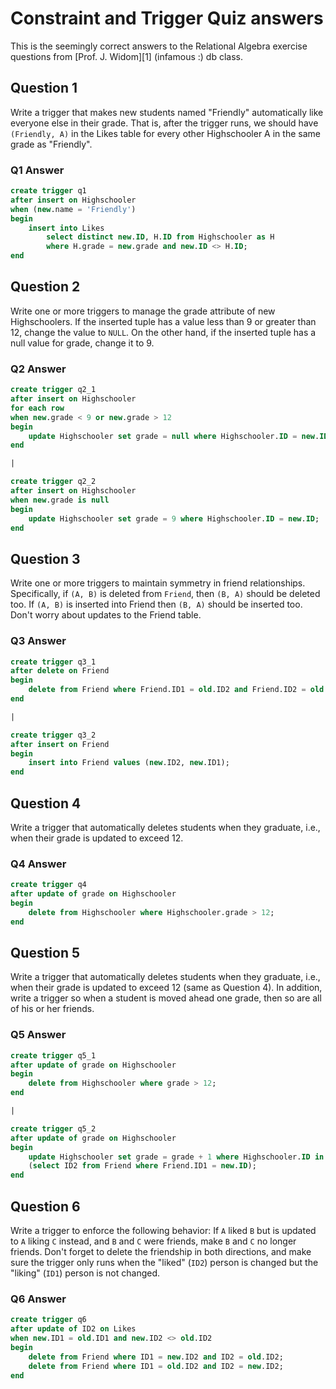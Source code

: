 # Constraint and Trigger Quiz answers

This is the seemingly correct answers to the Relational Algebra exercise
 questions from [Prof. J. Widom][1] (infamous :) db class.
 
## Question 1

Write a trigger that makes new students named "Friendly" automatically like 
everyone else in their grade. That is, after the trigger runs, we should have 
`(Friendly, A)` in the Likes table for every other Highschooler A in the same 
grade as "Friendly".
 
### Q1 Answer

```sql
create trigger q1
after insert on Highschooler
when (new.name = 'Friendly')
begin
    insert into Likes 
        select distinct new.ID, H.ID from Highschooler as H 
        where H.grade = new.grade and new.ID <> H.ID;
end
```

## Question 2

Write one or more triggers to manage the grade attribute of new Highschoolers. 
If the inserted tuple has a value less than 9 or greater than 12, change the 
value to `NULL`. On the other hand, if the inserted tuple has a null value 
for grade, change it to 9. 
 
### Q2 Answer

```sql
create trigger q2_1
after insert on Highschooler
for each row
when new.grade < 9 or new.grade > 12
begin
    update Highschooler set grade = null where Highschooler.ID = new.ID;
end

|

create trigger q2_2
after insert on Highschooler
when new.grade is null
begin
    update Highschooler set grade = 9 where Highschooler.ID = new.ID;
end
```


## Question 3

Write one or more triggers to maintain symmetry in friend relationships. 
Specifically, if `(A, B)` is deleted from `Friend`, then `(B, A)` should 
be deleted too. If `(A, B)` is inserted into Friend then `(B, A)` should 
be inserted too. Don't worry about updates to the Friend table.
 
### Q3 Answer

```sql
create trigger q3_1
after delete on Friend
begin
    delete from Friend where Friend.ID1 = old.ID2 and Friend.ID2 = old.ID1;
end

|

create trigger q3_2
after insert on Friend
begin
    insert into Friend values (new.ID2, new.ID1);
end
```


## Question 4

Write a trigger that automatically deletes students when they graduate, 
i.e., when their grade is updated to exceed 12. 
 
### Q4 Answer

```sql
create trigger q4
after update of grade on Highschooler
begin
    delete from Highschooler where Highschooler.grade > 12;
end
```


## Question 5

Write a trigger that automatically deletes students when they graduate, 
i.e., when their grade is updated to exceed 12 (same as Question 4). In 
addition, write a trigger so when a student is moved ahead one grade, then 
so are all of his or her friends. 
 
### Q5 Answer

```sql
create trigger q5_1
after update of grade on Highschooler
begin
    delete from Highschooler where grade > 12;
end

|

create trigger q5_2
after update of grade on Highschooler
begin
    update Highschooler set grade = grade + 1 where Highschooler.ID in 
    (select ID2 from Friend where Friend.ID1 = new.ID);
end
```


## Question 6

Write a trigger to enforce the following behavior: If `A` liked `B` but is 
updated to `A` liking `C` instead, and `B` and `C` were friends, make `B` 
and `C` no longer friends. Don't forget to delete the friendship in both 
directions, and make sure the trigger only runs when the "liked" 
(`ID2`) person is changed but the "liking" (`ID1`) person is not changed. 
 
### Q6 Answer
 
```sql
create trigger q6
after update of ID2 on Likes
when new.ID1 = old.ID1 and new.ID2 <> old.ID2
begin
    delete from Friend where ID1 = new.ID2 and ID2 = old.ID2;
    delete from Friend where ID1 = old.ID2 and ID2 = new.ID2;
end
```
